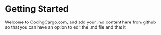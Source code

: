 <h1>Getting Started</h1>
<p>Welcome to CodingCargo.com, and add your .md content here from github so that you can have an option to edit the .md file and that it</p>	
